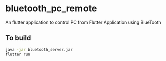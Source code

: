 # bluetooth_pc_remote

An flutter application to control PC from Flutter Application using BlueTooth

## To build

```bash
java -jar bluetooth_server.jar
flutter run
```

